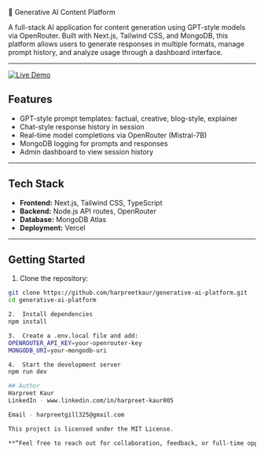 🧠 Generative AI Content Platform

A full-stack AI application for content generation using GPT-style models via OpenRouter. Built with Next.js, Tailwind CSS, and MongoDB, this platform allows users to generate responses in multiple formats, manage prompt history, and analyze usage through a dashboard interface.

---
[![Live Demo](https://img.shields.io/badge/Live-Demo-blue?style=flat-square&logo=vercel)](https://generative-ai-platform-jo0xfgu13.vercel.app)

## Features

- GPT-style prompt templates: factual, creative, blog-style, explainer
- Chat-style response history in session
- Real-time model completions via OpenRouter (Mistral-7B)
- MongoDB logging for prompts and responses
- Admin dashboard to view session history

---

## Tech Stack

- **Frontend:** Next.js, Tailwind CSS, TypeScript
- **Backend:** Node.js API routes, OpenRouter
- **Database:** MongoDB Atlas
- **Deployment:** Vercel

---

## Getting Started

1. Clone the repository:

```bash
git clone https://github.com/harpreetkaur/generative-ai-platform.git
cd generative-ai-platform

2.  Install dependencies
npm install

3.  Create a .env.local file and add:
OPENROUTER_API_KEY=your-openrouter-key
MONGODB_URI=your-mongodb-uri

4.  Start the development server
npm run dev

## Author
Harpreet Kaur
LinkedIn - www.linkedin.com/in/harpreet-kaur005

Email - harpreetgill325@gmail.com   

This project is licensed under the MIT License.

**“Feel free to reach out for collaboration, feedback, or full-time opportunities.”**
